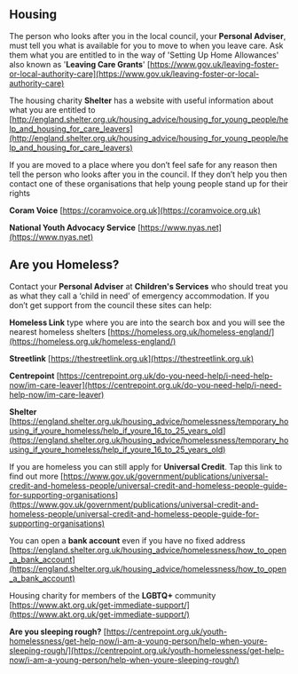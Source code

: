 
## Housing

The person who looks after you in the local council, your **Personal Adviser**, must tell you what is available for you to move to when you leave care. Ask them what you are entitled to in the way of  'Setting Up Home Allowances' also known as '**Leaving Care Grants**'
[https://www.gov.uk/leaving-foster-or-local-authority-care](https://www.gov.uk/leaving-foster-or-local-authority-care)

The housing charity **Shelter** has a website with useful information about what you are entitled to
[http://england.shelter.org.uk/housing_advice/housing_for_young_people/help_and_housing_for_care_leavers](http://england.shelter.org.uk/housing_advice/housing_for_young_people/help_and_housing_for_care_leavers)

If you are moved to a place where you don’t feel safe for any reason then tell the person who looks after you in the council. If they don’t help you then contact one of these organisations that help young people stand up for their rights

**Coram Voice** [https://coramvoice.org.uk](https://coramvoice.org.uk)

**National Youth Advocacy Service** [https://www.nyas.net](https://www.nyas.net)


## Are you Homeless?

Contact your **Personal Adviser** at **Children's Services** who should treat you as what they call a ‘child in need’ of emergency accommodation. If you don’t get support from the council these sites can help:


**Homeless Link** type where you are into the search box and you will see the nearest homeless shelters [https://homeless.org.uk/homeless-england/](https://homeless.org.uk/homeless-england/)


**Streetlink** [https://thestreetlink.org.uk](https://thestreetlink.org.uk)


**Centrepoint**  [https://centrepoint.org.uk/do-you-need-help/i-need-help-now/im-care-leaver](https://centrepoint.org.uk/do-you-need-help/i-need-help-now/im-care-leaver)


**Shelter**  [https://england.shelter.org.uk/housing_advice/homelessness/temporary_housing_if_youre_homeless/help_if_youre_16_to_25_years_old](https://england.shelter.org.uk/housing_advice/homelessness/temporary_housing_if_youre_homeless/help_if_youre_16_to_25_years_old)


If you are homeless you can still apply for **Universal Credit**. Tap this link to find out more [https://www.gov.uk/government/publications/universal-credit-and-homeless-people/universal-credit-and-homeless-people-guide-for-supporting-organisations](https://www.gov.uk/government/publications/universal-credit-and-homeless-people/universal-credit-and-homeless-people-guide-for-supporting-organisations)


You can open a **bank account** even if you have no fixed address 
[https://england.shelter.org.uk/housing_advice/homelessness/how_to_open_a_bank_account](https://england.shelter.org.uk/housing_advice/homelessness/how_to_open_a_bank_account)


Housing charity for members of the **LGBTQ+** community [https://www.akt.org.uk/get-immediate-support/](https://www.akt.org.uk/get-immediate-support/)


**Are you sleeping rough?** 
[https://centrepoint.org.uk/youth-homelessness/get-help-now/i-am-a-young-person/help-when-youre-sleeping-rough/](https://centrepoint.org.uk/youth-homelessness/get-help-now/i-am-a-young-person/help-when-youre-sleeping-rough/)



